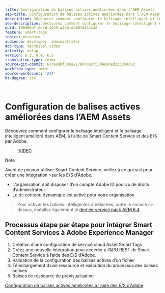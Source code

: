 ```yaml
---
title: Configuration de balises actives améliorées dans l’AEM Assets
seo-title: Configuration de balises actives améliorées dans l’AEM Assets
description: Découvrez comment configurer le balisage intelligent et le balisage intelligent amélioré dans AEM, à l’aide de Smart Content Service et des E/S par Adobe.
seo-description: Découvrez comment configurer le balisage intelligent et le balisage intelligent amélioré dans AEM, à l’aide de Smart Content Service et des E/S par Adobe.
uuid: 190d06d7-ed2d-4029-a4bb-db90fd424ca8
feature: smart-tags
topics: metadata
audience: developer, administrator
doc-type: technical video
activity: setup
version: 6.3, 6.4, 6.5
translation-type: tm+mt
source-git-commit: 67ca08bf386a217807da3755d46abed225050d02
workflow-type: tm+mt
source-wordcount: '214'
ht-degree: 16%

---
```



# Configuration de balises actives améliorées dans l’AEM Assets

Découvrez comment configurer le balisage intelligent et le balisage intelligent amélioré dans AEM, à l’aide de Smart Content Service et des E/S par Adobe.

>[!VIDEO](https://video.tv.adobe.com/v/23405/?quality=9&learn=on)

>[!NOTE]
>
>Avant de pouvoir utiliser Smart Content Service, veillez à ce qui suit pour créer une intégration >sur les E/S d&#39;Adobe.

* L’organisation doit disposer d’un compte Adobe ID pourvu de droits d’administrateur.
* Le de contenu dynamique est activé pour votre organisation.

>Pour activer les balises intelligentes améliorées, outre le service ci-dessus, installez également le [dernier service pack AEM 6.4](https://helpx.adobe.com/experience-manager/aem-releases-updates.html#main-pars_step_with_card_1987226281).

## Processus étape par étape pour intégrer Smart Content Services à Adobe Experience Manager

1. Création d’une configuration de service cloud Asset Smart Tags
2. Créez une nouvelle intégration pour accéder à l’APU REST de Smart Content Service à l’aide des E/S d’Adobe.
3. Validation de la configuration des balises actives d’un fichier
4. Téléchargement d’une ressource et exécution du processus des balises actives
5. Balises de ressource de prévisualisation

[Configuration de balises actives améliorées à l’aide des E/S d’Adobe](https://helpx.adobe.com/nz/experience-manager/6-4/assets/using/configure-custom-smart-tags.html)
